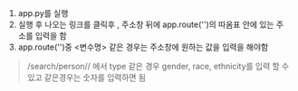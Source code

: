 1. app.py를 실행
2. 실행 후 나오는 링크를 클릭후 , 주소창 뒤에 app.route('')의 따옴표 안에 있는 주소를 입력을 함
3. app.route('')중 <변수명> 같은 경우는 주소창에 원하는 값을 입력을 해야함
> /search/person/<type>/<id> 에서 type 같은 경우 gender, race, ethnicity를 입력 할 수 있고 <id> 같은경우는 숫자를 입력하면 됨

